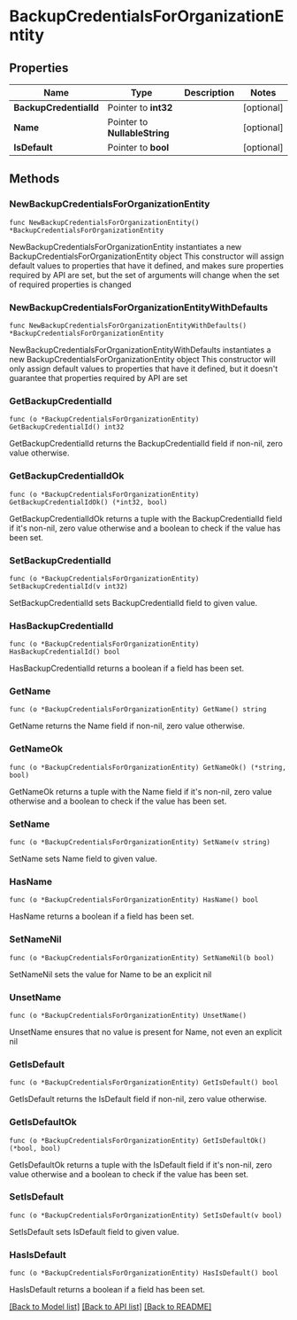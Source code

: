 # BackupCredentialsForOrganizationEntity

## Properties

Name | Type | Description | Notes
------------ | ------------- | ------------- | -------------
**BackupCredentialId** | Pointer to **int32** |  | [optional] 
**Name** | Pointer to **NullableString** |  | [optional] 
**IsDefault** | Pointer to **bool** |  | [optional] 

## Methods

### NewBackupCredentialsForOrganizationEntity

`func NewBackupCredentialsForOrganizationEntity() *BackupCredentialsForOrganizationEntity`

NewBackupCredentialsForOrganizationEntity instantiates a new BackupCredentialsForOrganizationEntity object
This constructor will assign default values to properties that have it defined,
and makes sure properties required by API are set, but the set of arguments
will change when the set of required properties is changed

### NewBackupCredentialsForOrganizationEntityWithDefaults

`func NewBackupCredentialsForOrganizationEntityWithDefaults() *BackupCredentialsForOrganizationEntity`

NewBackupCredentialsForOrganizationEntityWithDefaults instantiates a new BackupCredentialsForOrganizationEntity object
This constructor will only assign default values to properties that have it defined,
but it doesn't guarantee that properties required by API are set

### GetBackupCredentialId

`func (o *BackupCredentialsForOrganizationEntity) GetBackupCredentialId() int32`

GetBackupCredentialId returns the BackupCredentialId field if non-nil, zero value otherwise.

### GetBackupCredentialIdOk

`func (o *BackupCredentialsForOrganizationEntity) GetBackupCredentialIdOk() (*int32, bool)`

GetBackupCredentialIdOk returns a tuple with the BackupCredentialId field if it's non-nil, zero value otherwise
and a boolean to check if the value has been set.

### SetBackupCredentialId

`func (o *BackupCredentialsForOrganizationEntity) SetBackupCredentialId(v int32)`

SetBackupCredentialId sets BackupCredentialId field to given value.

### HasBackupCredentialId

`func (o *BackupCredentialsForOrganizationEntity) HasBackupCredentialId() bool`

HasBackupCredentialId returns a boolean if a field has been set.

### GetName

`func (o *BackupCredentialsForOrganizationEntity) GetName() string`

GetName returns the Name field if non-nil, zero value otherwise.

### GetNameOk

`func (o *BackupCredentialsForOrganizationEntity) GetNameOk() (*string, bool)`

GetNameOk returns a tuple with the Name field if it's non-nil, zero value otherwise
and a boolean to check if the value has been set.

### SetName

`func (o *BackupCredentialsForOrganizationEntity) SetName(v string)`

SetName sets Name field to given value.

### HasName

`func (o *BackupCredentialsForOrganizationEntity) HasName() bool`

HasName returns a boolean if a field has been set.

### SetNameNil

`func (o *BackupCredentialsForOrganizationEntity) SetNameNil(b bool)`

 SetNameNil sets the value for Name to be an explicit nil

### UnsetName
`func (o *BackupCredentialsForOrganizationEntity) UnsetName()`

UnsetName ensures that no value is present for Name, not even an explicit nil
### GetIsDefault

`func (o *BackupCredentialsForOrganizationEntity) GetIsDefault() bool`

GetIsDefault returns the IsDefault field if non-nil, zero value otherwise.

### GetIsDefaultOk

`func (o *BackupCredentialsForOrganizationEntity) GetIsDefaultOk() (*bool, bool)`

GetIsDefaultOk returns a tuple with the IsDefault field if it's non-nil, zero value otherwise
and a boolean to check if the value has been set.

### SetIsDefault

`func (o *BackupCredentialsForOrganizationEntity) SetIsDefault(v bool)`

SetIsDefault sets IsDefault field to given value.

### HasIsDefault

`func (o *BackupCredentialsForOrganizationEntity) HasIsDefault() bool`

HasIsDefault returns a boolean if a field has been set.


[[Back to Model list]](../README.md#documentation-for-models) [[Back to API list]](../README.md#documentation-for-api-endpoints) [[Back to README]](../README.md)


